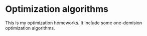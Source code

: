 # Optimization algorithms

This is my optimization homeworks.
It include some one-demision optimization algorithms.
